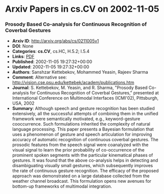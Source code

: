 # Arxiv Papers in cs.CV on 2002-11-05
### Prosody Based Co-analysis for Continuous Recognition of Coverbal Gestures
- **Arxiv ID**: http://arxiv.org/abs/cs/0211005v1
- **DOI**: None
- **Categories**: **cs.CV**, cs.HC, H.5.2; I.5.4
- **Links**: [PDF](http://arxiv.org/pdf/cs/0211005v1)
- **Published**: 2002-11-05 19:27:32+00:00
- **Updated**: 2002-11-05 19:27:32+00:00
- **Authors**: Sanshzar Kettebekov, Mohammed Yeasin, Rajeev Sharma
- **Comment**: Alternative see:
  http://vision.cse.psu.edu/kettebek/academ/publications.htm
- **Journal**: S. Kettebekov, M. Yeasin, and R. Sharma, "Prosody Based
  Co-analysis for Continuous Recognition of Coverbal Gestures," presented at
  International Conference on Multimodal Interfaces (ICMI'02), Pittsburgh, USA,
  2002
- **Summary**: Although speech and gesture recognition has been studied extensively, all the successful attempts of combining them in the unified framework were semantically motivated, e.g., keyword-gesture cooccurrence. Such formulations inherited the complexity of natural language processing. This paper presents a Bayesian formulation that uses a phenomenon of gesture and speech articulation for improving accuracy of automatic recognition of continuous coverbal gestures. The prosodic features from the speech signal were coanalyzed with the visual signal to learn the prior probability of co-occurrence of the prominent spoken segments with the particular kinematical phases of gestures. It was found that the above co-analysis helps in detecting and disambiguating visually small gestures, which subsequently improves the rate of continuous gesture recognition. The efficacy of the proposed approach was demonstrated on a large database collected from the weather channel broadcast. This formulation opens new avenues for bottom-up frameworks of multimodal integration.



